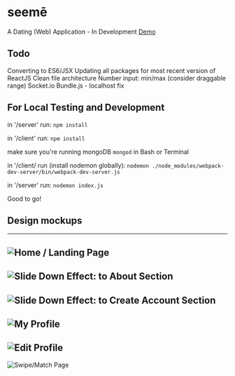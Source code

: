 # seemē
A Dating (Web) Application - In Development 
[Demo](https://seemeapp.herokuapp.com/)

## Todo
Converting to ES6/JSX
Updating all packages for most recent version of ReactJS
Clean file architecture
Number input: min/max (consider draggable range)
Socket.io
Bundle.js - localhost fix

## For Local Testing and Development
in '/server' run:
```npm install```

in '/client' run:
```npm install```

make sure you're running mongoDB ```mongod``` in Bash or Terminal

in '/client/ run (install nodemon globally):
```nodemon ./node_modules/webpack-dev-server/bin/webpack-dev-server.js```

in '/server' run:
```nodemon index.js```

Good to go!

## Design mockups
--------------------------------------------------------------
![Home / Landing Page](/mock-ups/landing.png?raw=true "Landing Page")
--------------------------------------------------------------
![Slide Down Effect: to About Section](/mock-ups/about.png?raw=true "About Section")
--------------------------------------------------------------
![Slide Down Effect: to Create Account Section](/mock-ups/create-account.png?raw=true "Create Account Section")
--------------------------------------------------------------
![My Profile](/mock-ups/profile.png?raw=true "My Profile")
--------------------------------------------------------------
![Edit Profile](/mock-ups/edit-profile.png?raw=true "Edit Profile")
--------------------------------------------------------------
![Swipe/Match Page](/mock-ups/swipe.png?raw=true "Swipe/Match Page")
